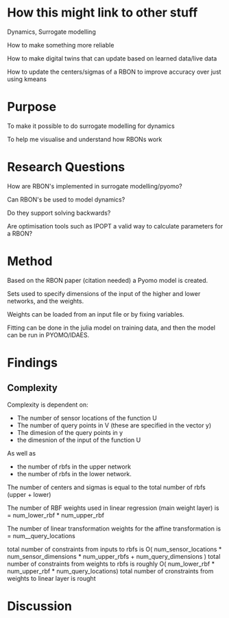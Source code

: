 # How this might link to other stuff

Dynamics, Surrogate modelling

How to make something more reliable

How to make digital twins that can update based on learned data/live data

How to update the centers/sigmas of a RBON to improve accuracy over just using kmeans

# Purpose

To make it possible to do surrogate modelling for dynamics

To help me visualise and understand how RBONs work

# Research Questions

How are RBON's implemented in surrogate modelling/pyomo?

Can RBON's be used to model dynamics?

Do they support solving backwards?

Are optimisation tools such as IPOPT a valid way to calculate parameters for a RBON?

# Method

Based on the RBON paper (citation needed) a Pyomo model is created.

Sets used to specify dimensions of the input of the higher and lower networks, and the weights.

Weights can be loaded from an input file or by fixing variables.

Fitting can be done in the julia model on training data, and then the model can be run in PYOMO/IDAES.


# Findings

## Complexity 

Complexity is dependent on:
- The number of sensor locations of the function U
- The number of query points in V (these are specified in the vector y)
- The dimesion of the query points in y 
- the dimesnion of the input of the function U

As well as
- the number of rbfs in the upper network
- the number of rbfs in the lower network.

The number of centers and sigmas is equal to the total number of rbfs (upper  + lower)


The number of RBF weights used in linear regression (main weight layer) is = num_lower_rbf * num_upper_rbf

The number of linear transformation weights for the affine transformation is = num__query_locations


total number of constraints from inputs to rbfs is O( num_sensor_locations * num_sensor_dimensions  * num_upper_rbfs + num_query_dimensions )
total number of constraints from weights to rbfs is roughly O( num_lower_rbf * num_upper_rbf * num_query_locations)
total number of cronstraints from weights to linear layer is rought

# Discussion